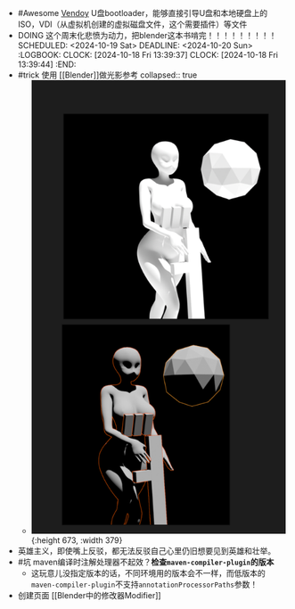 - #Awesome [Vendoy](https://www.ventoy.net/cn/index.html) U盘bootloader，能够直接引导U盘和本地硬盘上的ISO，VDI（从虚拟机创建的虚拟磁盘文件，这个需要插件）等文件
- DOING 这个周末化悲愤为动力，把blender这本书啃完！！！！！！！！！
  SCHEDULED: <2024-10-19 Sat>
  DEADLINE: <2024-10-20 Sun>
  :LOGBOOK:
  CLOCK: [2024-10-18 Fri 13:39:37]
  CLOCK: [2024-10-18 Fri 13:39:44]
  :END:
- #trick 使用 [[Blender]]做光影参考
  collapsed:: true
	- ![01608e214b9bf2a3c43a102c77c0f3d2.png](../assets/01608e214b9bf2a3c43a102c77c0f3d2_1729229864113_0.png){:height 673, :width 379}
- 英雄主义，即使嘴上反驳，都无法反驳自己心里仍旧想要见到英雄和壮举。
- #坑 maven编译时注解处理器不起效？**检查`maven-compiler-plugin`的版本**
	- 这玩意儿没指定版本的话，不同环境用的版本会不一样，而低版本的`maven-compiler-plugin`不支持`annotationProcessorPaths`参数！
- 创建页面 [[Blender中的修改器Modifier]]